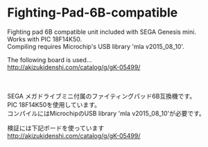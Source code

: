 # Fighting-Pad-6B-compatible
Fighting pad 6B compatible unit included with SEGA Genesis mini.  
Works with PIC 18F14K50.  
Compiling requires Microchip's USB library 'mla v2015_08_10'.  
  
The following board is used...  
http://akizukidenshi.com/catalog/g/gK-05499/<br>
<br>
<br>

SEGA メガドライブミニ付属のファイティングパッド6B互換機です。  
PIC 18F14K50を使用しています。  
コンパイルにはMicrochipのUSB library 'mla v2015_08_10'が必要です。  
  
検証には下記ボードを使っています  
http://akizukidenshi.com/catalog/g/gK-05499/  
